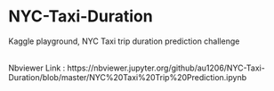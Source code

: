 # NYC-Taxi-Duration
Kaggle playground, NYC Taxi trip duration prediction challenge

</br>
Nbviewer Link : https://nbviewer.jupyter.org/github/au1206/NYC-Taxi-Duration/blob/master/NYC%20Taxi%20Trip%20Prediction.ipynb
